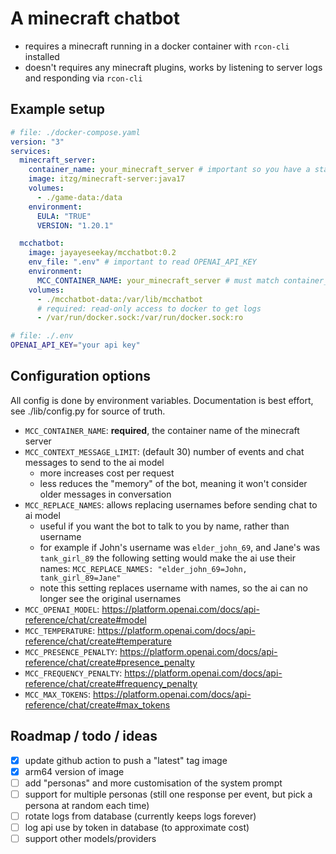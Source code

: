 # A minecraft chatbot

- requires a minecraft running in a docker container with `rcon-cli` installed
- doesn't requires any minecraft plugins, works by listening to server logs and responding via `rcon-cli`

## Example setup

```yaml
# file: ./docker-compose.yaml
version: "3"
services:
  minecraft_server:
    container_name: your_minecraft_server # important so you have a stable container name
    image: itzg/minecraft-server:java17
    volumes:
      - ./game-data:/data
    environment:
      EULA: "TRUE"
      VERSION: "1.20.1"

  mcchatbot:
    image: jayayeseekay/mcchatbot:0.2
    env_file: ".env" # important to read OPENAI_API_KEY
    environment:
      MCC_CONTAINER_NAME: your_minecraft_server # must match container_name above
    volumes:
      - ./mcchatbot-data:/var/lib/mcchatbot
      # required: read-only access to docker to get logs
      - /var/run/docker.sock:/var/run/docker.sock:ro
```

```bash
# file: ./.env
OPENAI_API_KEY="your api key"
```

## Configuration options

All config is done by environment variables. Documentation is best effort, see ./lib/config.py for source of truth.

- `MCC_CONTAINER_NAME`: **required**, the container name of the minecraft server
- `MCC_CONTEXT_MESSAGE_LIMIT`: (default 30) number of events and chat messages to send to the ai model
  - more increases cost per request
  - less reduces the "memory" of the bot, meaning it won't consider older messages in conversation
- `MCC_REPLACE_NAMES`: allows replacing usernames before sending chat to ai model
  - useful if you want the bot to talk to you by name, rather than username
  - for example if John's username was `elder_john_69`, and Jane's was `tank_girl_89` the following setting would make the ai use their names: `MCC_REPLACE_NAMES: "elder_john_69=John, tank_girl_89=Jane"`
  - note this setting replaces username with names, so the ai can no longer see the original usernames
- `MCC_OPENAI_MODEL`: https://platform.openai.com/docs/api-reference/chat/create#model
- `MCC_TEMPERATURE`: https://platform.openai.com/docs/api-reference/chat/create#temperature
- `MCC_PRESENCE_PENALTY`: https://platform.openai.com/docs/api-reference/chat/create#presence_penalty
- `MCC_FREQUENCY_PENALTY`: https://platform.openai.com/docs/api-reference/chat/create#frequency_penalty
- `MCC_MAX_TOKENS`: https://platform.openai.com/docs/api-reference/chat/create#max_tokens

## Roadmap / todo / ideas

- [x] update github action to push a "latest" tag image
- [x] arm64 version of image
- [ ] add "personas" and more customisation of the system prompt
- [ ] support for multiple personas (still one response per event, but pick a persona at random each time)
- [ ] rotate logs from database (currently keeps logs forever)
- [ ] log api use by token in database (to approximate cost)
- [ ] support other models/providers

